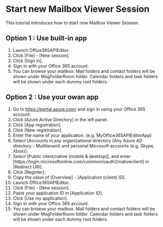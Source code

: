# Start new Mailbox Viewer Session

This tutorial introduces how to start new Mailbox Viewer Session.

## Option 1 : Use built-in app

1. Launch Office365APIEditor.
2. Click [File] - [New session].
3. Click [Sign in].
4. Sign in with your Office 365 account.
5. You can browse your mailbox. Mail folders and contact folders will be shown under MsgFolderRoom folder. Calendar folders and task folders will be shown under each dummy root folders.

## Option 2 : Use your owan app

1. Go to https://portal.azure.com/ and sign in using your Office 365 account.
2. Click [Azure Active Directory] in the left panel.
3. Click [App registration].
4. Click [New registration].
5. Enter the name of your application. (e.g. MyOffice365APIEditorApp)
6. Select [Accounts in any organizational directory (Any Azure AD directory - Multitenant) and personal Microsoft accounts (e.g. Skype, Xbox)].
7. Select [Public client/native (mobile & desktop)], and enter [https&#58;<span></span>//login.microsoftonline.com/common/oauth2/nativeclient] in [Redirect URI].
8. Click [Register].
9. Copy the value of [Overview] - [Application (client) ID].
10. Launch Office365APIEditor.
11. Click [File] - [New session].
12. Paste your application ID in [Application ID].
13. Click [Use my application].
14. Sign in with your Office 365 account.
15. You can browse your mailbox. Mail folders and contact folders will be shown under MsgFolderRoom folder. Calendar folders and task folders will be shown under each dummy root folders.